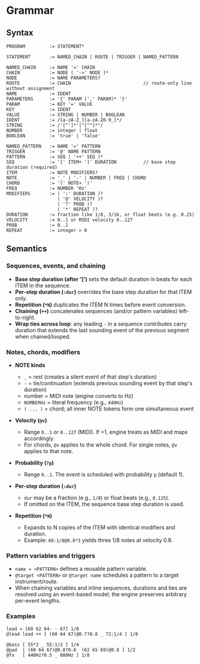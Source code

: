 # Grammar

## Syntax

```
PROGRAM         := STATEMENT*

STATEMENT       := NAMED_CHAIN | ROUTE | TRIGGER | NAMED_PATTERN

NAMED_CHAIN     := NAME '=' CHAIN
CHAIN           := NODE ( '->' NODE )*
NODE            := NAME PARAMETERS?
ROUTE           := CHAIN                           // route-only line without assignment
NAME            := IDENT
PARAMETERS      := '{' PARAM (',' PARAM)* '}'
PARAM           := KEY '=' VALUE
KEY             := IDENT
VALUE           := STRING | NUMBER | BOOLEAN
IDENT           := /[a-zA-Z_][a-zA-Z0-9_]*/
STRING          := /'[^']*'|"[^"]*"/
NUMBER          := integer | float
BOOLEAN         := 'true' | 'false'

NAMED_PATTERN   := NAME '=' PATTERN
TRIGGER         := '@' NAME PATTERN
PATTERN         := SEQ ( '++' SEQ )*
SEQ             := '[' ITEM+ ']' DURATION          // base step duration (required)
ITEM            := NOTE MODIFIERS?
NOTE            := '_' | '-' | NUMBER | FREQ | CHORD
CHORD           := '(' NOTE+ ')'
FREQ            := NUMBER 'Hz'
MODIFIERS       := ( ':' DURATION )?
                   ( '@' VELOCITY )?
                   ( '?' PROB )?
                   ( '*' REPEAT )?
DURATION        := fraction like 1/8, 3/16, or float beats (e.g. 0.25)
VELOCITY        := 0..1 or MIDI velocity 0..127
PROB            := 0..1
REPEAT          := integer > 0
```

## Semantics

### Sequences, events, and chaining

- **Base step duration (after ']')** sets the default duration in beats for each ITEM in the sequence.
- **Per-step duration (`:dur`)** overrides the base step duration for that ITEM only.
- **Repetition (`*N`)** duplicates the ITEM N times before event conversion.
- **Chaining (`++`)** concatenates sequences (and/or pattern variables) left-to-right.
- **Wrap ties across loop**: any leading `-` in a sequence contributes carry duration that extends the last sounding event of the previous segment when chained/looped.

### Notes, chords, modifiers

- **NOTE kinds**
  - `_` = rest (creates a silent event of that step's duration)
  - `-` = tie/continuation (extends previous sounding event by that step's duration)
  - number = MIDI note (engine converts to Hz)
  - `NUMBERHz` = literal frequency (e.g., `440Hz`)
  - `( ... )` = chord; all inner NOTE tokens form one simultaneous event

- **Velocity (`@v`)** 
  - Range `0..1` or `0..127` (MIDI). If >1, engine treats as MIDI and maps accordingly.
  - For chords, `@v` applies to the whole chord. For single notes, `@v` applies to that note.

- **Probability (`?p`)** 
  - Range `0..1`. The event is scheduled with probability `p` (default 1).

- **Per-step duration (`:dur`)** 
  - `dur` may be a fraction (e.g., `1/8`) or float beats (e.g., `0.125`).
  - If omitted on the ITEM, the sequence base step duration is used.

- **Repetition (`*N`)** 
  - Expands to N copies of the ITEM with identical modifiers and duration.
  - Example: `60:1/8@0.8*3` yields three 1/8 notes at velocity 0.8.

### Pattern variables and triggers

- `name = <PATTERN>` defines a reusable pattern variable.
- `@target <PATTERN>` or `@target name` schedules a pattern to a target instrument/route.
- When chaining variables and inline sequences, durations and ties are resolved using an event-based model; the engine preserves arbitrary per-event lengths.

### Examples

``` 
lead = [60 62 64- - 67] 1/8
@lead lead ++ [ (60 64 67)@0.7?0.8 _ 72:1/4 ] 1/8

@bass [ 55*2 _ 55:1/2 ] 1/4
@pad  [ (60 64 67)@0.8?0.6  (62 65 69)@0.8 ] 1/2
@fx   [ 440Hz?0.5 _ 880Hz ] 1/8
